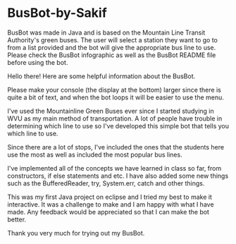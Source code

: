 # BusBot-by-Sakif
BusBot was made in Java and is based on the Mountain Line Transit Authority's green buses. The user will select a station they want to go to from a list provided and the bot will give the appropriate bus line to use. Please check the BusBot infographic as well as the BusBot README file before using the bot. 

Hello there! Here are some helpful information about the BusBot.

Please make your console (the display at the bottom) larger since
there is quite a bit of text, and when the bot loops it will be
easier to use the menu. 

I've used the Mountainline Green Buses ever since I started 
studying in WVU as my main method of transportation. A lot 
of people have trouble in determining which line to use so 
I've developed this simple bot that tells you which line to use.

Since there are a lot of stops, I've included the ones that
the students here use the most as well as included the most
popular bus lines. 

I've implemented all of the concepts we have learned in class 
so far, from constructors, if else statements and etc. I have
also added some new things such as the BufferedReader, try, 
System.err, catch and other things. 

This was my first Java project on eclipse and I tried my 
best to make it interactive. It was a challenge to make
and I am happy with what I have made. Any feedback would
be appreciated so that I can make the bot better. 

Thank you very much for trying out my BusBot.

